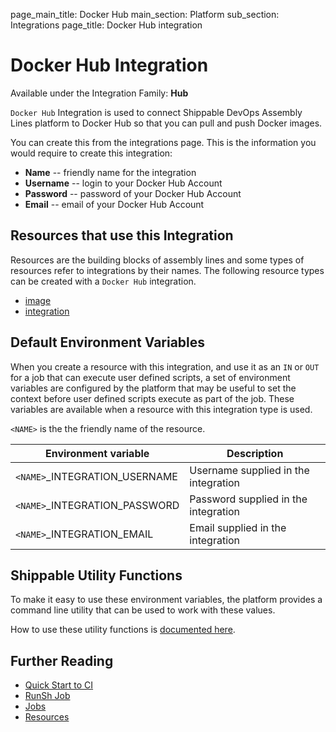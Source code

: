 page_main_title: Docker Hub
main_section: Platform
sub_section: Integrations
page_title: Docker Hub integration

# Docker Hub Integration

Available under the Integration Family: **Hub**

`Docker Hub` Integration is used to connect Shippable DevOps Assembly Lines platform to Docker Hub so that you can pull and push Docker images.

You can create this from the integrations page. This is the information you would require to create this integration:

* **Name** -- friendly name for the integration
* **Username** -- login to your Docker Hub Account
* **Password** -- password of your Docker Hub Account
* **Email** -- email of your Docker Hub Account

## Resources that use this Integration
Resources are the building blocks of assembly lines and some types of resources refer to integrations by their names. The following resource types can be created with a `Docker Hub` integration.

* [image](/platform/workflow/resource/image)
* [integration](/platform/workflow/resource/integration)

## Default Environment Variables
When you create a resource with this integration, and use it as an `IN` or `OUT` for a job that can execute user defined scripts, a set of environment variables are configured by the platform that may be useful to set the context before user defined scripts execute as part of the job. These variables are available when a resource with this integration type is used.

`<NAME>` is the the friendly name of the resource.

| Environment variable						| Description                         |
| ------------- 								|------------------------------------ |
| `<NAME>`\_INTEGRATION\_USERNAME   		| Username supplied in the integration |
| `<NAME>`\_INTEGRATION\_PASSWORD			| Password supplied in the integration |
| `<NAME>`\_INTEGRATION\_EMAIL			| Email supplied in the integration |

## Shippable Utility Functions
To make it easy to use these environment variables, the platform provides a command line utility that can be used to work with these values.

How to use these utility functions is [documented here](/platform/tutorial/workflow/using-shipctl).

## Further Reading
* [Quick Start to CI](/getting-started/ci-sample)
* [RunSh Job](/platform/workflow/job/runsh)
* [Jobs](/platform/workflow/job/overview)
* [Resources](/platform/workflow/resource/overview)
